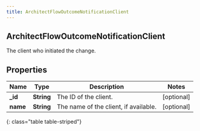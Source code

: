 ```yaml
---
title: ArchitectFlowOutcomeNotificationClient
---
```

## ArchitectFlowOutcomeNotificationClient
The client who initiated the change.

## Properties

|Name | Type | Description | Notes|
|------------ | ------------- | ------------- | -------------|
| **_id** | **String** | The ID of the client. | [optional] |
| **name** | **String** | The name of the client, if available. | [optional] |
{: class="table table-striped"}


